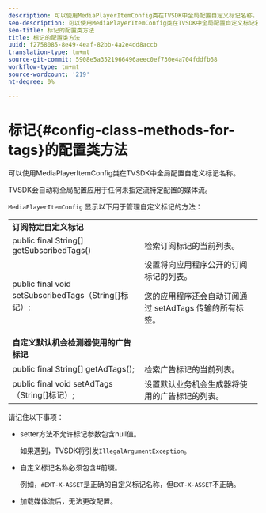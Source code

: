 ```yaml
---
description: 可以使用MediaPlayerItemConfig类在TVSDK中全局配置自定义标记名称。
seo-description: 可以使用MediaPlayerItemConfig类在TVSDK中全局配置自定义标记名称。
seo-title: 标记的配置类方法
title: 标记的配置类方法
uuid: f2758085-8e49-4eaf-82bb-4a2e4dd8accb
translation-type: tm+mt
source-git-commit: 5908e5a3521966496aeec0ef730e4a704fddfb68
workflow-type: tm+mt
source-wordcount: '219'
ht-degree: 0%

---
```



# 标记{#config-class-methods-for-tags}的配置类方法

可以使用MediaPlayerItemConfig类在TVSDK中全局配置自定义标记名称。

TVSDK会自动将全局配置应用于任何未指定流特定配置的媒体流。

`MediaPlayerItemConfig` 显示以下用于管理自定义标记的方法：

<table id="table_B37A6C75270D47BC99258F2884AD6905"> 
 <tbody> 
  <tr> 
   <td colname="col1"> <b>订阅特定自定义标记</b> </td> 
   <td colname="col2"> </td> 
  </tr> 
  <tr> 
   <td colname="col1"> <span class="codeph"> public final String[] getSubscribedTags()  </span> </td> 
   <td colname="col2"> 检索订阅标记的当前列表。 </td> 
  </tr> 
  <tr> 
   <td colname="col1"> <span class="codeph"> public final void setSubscribedTags（String[]标记）;  </span> </td> 
   <td colname="col2"> 设置将向应用程序公开的订阅标记的列表。 <p>您的应用程序还会自动订阅通过<span class="codeph"> setAdTags </span>传输的所有标签。 </p> </td> 
  </tr> 
  <tr> 
   <td colname="col1"> <b>自定义默认机会检测器使用的广告标记</b> </td> 
   <td colname="col2"> </td> 
  </tr> 
  <tr> 
   <td colname="col1"> <span class="codeph"> public final String[] getAdTags();  </span> </td> 
   <td colname="col2"> 检索广告标记的当前列表。 </td> 
  </tr> 
  <tr> 
   <td colname="col1"> <span class="codeph"> public final void setAdTags（String[]标记）;  </span> </td> 
   <td colname="col2"> 设置默认业务机会生成器将使用的广告标记的列表。 </td> 
  </tr> 
 </tbody> 
</table>

请记住以下事项：

* setter方法不允许标记参数包含null值。

   如果遇到，TVSDK将引发`IllegalArgumentException`。
* 自定义标记名称必须包含#前缀。

   例如，`#EXT-X-ASSET`是正确的自定义标记名称，但`EXT-X-ASSET`不正确。
* 加载媒体流后，无法更改配置。

